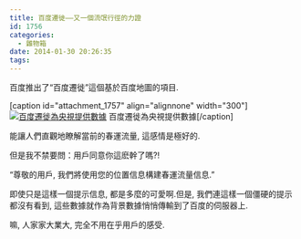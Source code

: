 ```yaml
---
title: 百度遷徙——又一個流氓行徑的力證
id: 1756
categories:
  - 雜物箱
date: 2014-01-30 20:26:35
tags:
---
```


百度推出了“百度遷徙”這個基於百度地圖的項目.

[caption id="attachment_1757" align="alignnone" width="300"][![百度遷徙為央視提供數據](/wp-content/uploads/2014/01/4287973471356815535-300x182.jpg)](/wp-content/uploads/2014/01/4287973471356815535.jpg) 百度遷徙為央視提供數據[/caption]

能讓人們直觀地瞭解當前的春運流量, 這感情是極好的.

但是我不禁要問：用戶同意你這麽幹了嗎?!

“尊敬的用戶, 我們將使用您的位置信息構建春運流量信息.”

即使只是這樣一個提示信息, 都是多麼的可愛啊.但是, 我們連這樣一個僵硬的提示都沒有看到, 這些數據就作為背景數據悄悄傳輸到了百度的伺服器上.

嘛, 人家家大業大, 完全不用在乎用戶的感受.
